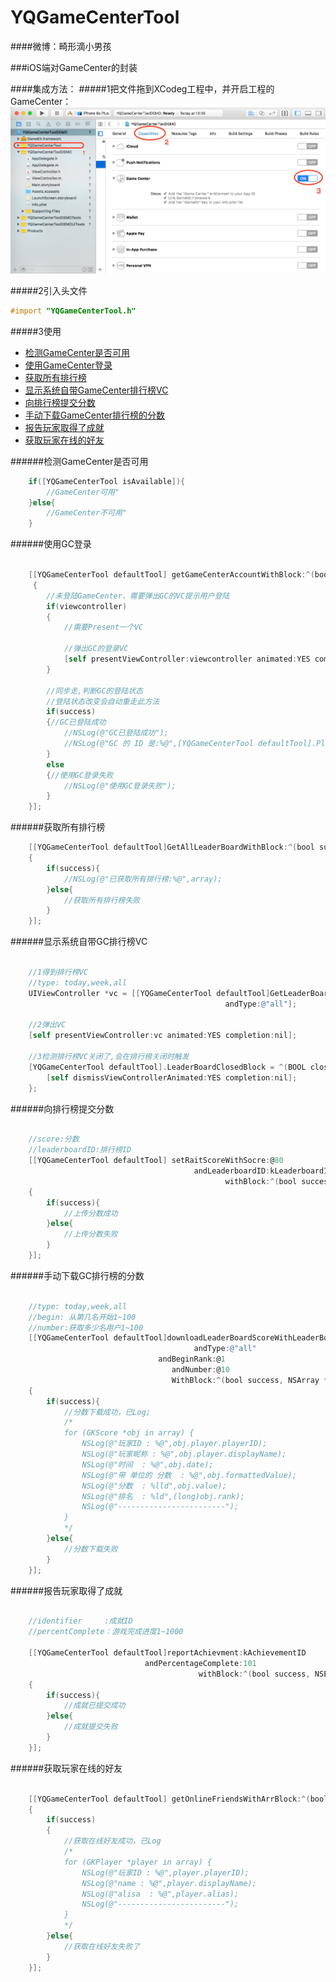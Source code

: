 # YQGameCenterTool
####微博：畸形滴小男孩

###iOS端对GameCenter的封装

####集成方法：
#####1把文件拖到XCodeg工程中，并开启工程的GameCenter：
 ![image](https://github.com/976431yang/YQGameCenterTool/blob/master/DEMO/screenshot.jpg)

#####2引入头文件
```Objective-C
#import "YQGameCenterTool.h"
```
#####3使用
- [检测GameCenter是否可用](#检测GameCenter是否可用)
- [使用GameCenter登录](#使用GC登录)
- [获取所有排行榜](#获取所有排行榜)
- [显示系统自带GameCenter排行榜VC](#显示系统自带GC排行榜VC)
- [向排行榜提交分数](#向排行榜提交分数)
- [手动下载GameCenter排行榜的分数](#手动下载GC排行榜的分数)
- [报告玩家取得了成就](#报告玩家取得了成就)
- [获取玩家在线的好友](#获取玩家在线的好友)

######检测GameCenter是否可用
```Objective-C
	if([YQGameCenterTool isAvailable]){
        //GameCenter可用"
    }else{
        //GameCenter不可用"
    }
```
######使用GC登录
```Objective-C

    [[YQGameCenterTool defaultTool] getGameCenterAccountWithBlock:^(bool success, UIViewController *viewcontroller)
     {
        //未登陆GameCenter，需要弹出GC的VC提示用户登陆
        if(viewcontroller)
        {
            //需要Present一个VC

            //弹出GC的登录VC
            [self presentViewController:viewcontroller animated:YES completion:nil];
        }
         
        //同步走,判断GC的登陆状态
        //登陆状态改变会自动重走此方法
        if(success)
        {//GC已登陆成功
            //NSLog(@"GC已登陆成功");
            //NSLog(@"GC 的 ID 是:%@",[YQGameCenterTool defaultTool].Player.playerID);
        }
        else
        {//使用GC登录失败
            //NSLog(@"使用GC登录失败");
        }
    }];
```
######获取所有排行榜
```Objective-C
	[[YQGameCenterTool defaultTool]GetAllLeaderBoardWithBlock:^(bool success, NSArray *array)
    {
        if(success){
            //NSLog(@"已获取所有排行榜:%@",array);
        }else{
            //获取所有排行榜失败
        }
    }];
```

######显示系统自带GC排行榜VC
```Objective-C

	//1得到排行榜VC
    //type: today,week,all
    UIViewController *vc = [[YQGameCenterTool defaultTool]GetLeaderBoardVCWithLeaderboardID:kLeaderboardID  
    										    andType:@"all"];
    
    //2弹出VC
    [self presentViewController:vc animated:YES completion:nil];
    
    //3检测排行榜VC关闭了,会在排行榜关闭时触发
    [YQGameCenterTool defaultTool].LeaderBoardClosedBlock = ^(BOOL closed){
        [self dismissViewControllerAnimated:YES completion:nil];
    };
```

######向排行榜提交分数
```Objective-C

	//score:分数
    //leaderboardID:排行榜ID
    [[YQGameCenterTool defaultTool] setRaitScoreWithSocre:@80
                                         andLeaderboardID:kLeaderboardID
                                                withBlock:^(bool success, NSError *error)
    {
        if(success){
            //上传分数成功
        }else{
            //上传分数失败
        }
    }];
```

######手动下载GC排行榜的分数
```Objective-C

	//type: today,week,all
    //begin: 从第几名开始1~100
    //number:获取多少名用户1~100
    [[YQGameCenterTool defaultTool]downloadLeaderBoardScoreWithLeaderBoardID:kLeaderboardID 
    								     andType:@"all"
                                 andBeginRank:@1
                             		andNumber:@10
                              		WithBlock:^(bool success, NSArray *array)
    {
        if(success){
            //分数下载成功，已Log;
            /* 
            for (GKScore *obj in array) {
                NSLog(@"玩家ID : %@",obj.player.playerID);
                NSLog(@"玩家昵称 : %@",obj.player.displayName);
                NSLog(@"时间  : %@",obj.date);
                NSLog(@"带 单位的 分数  : %@",obj.formattedValue);
                NSLog(@"分数  : %lld",obj.value);
                NSLog(@"排名  : %ld",(long)obj.rank);
                NSLog(@"------------------------");
            }
            */
        }else{
            //分数下载失败
        }
    }];
```

######报告玩家取得了成就
```Objective-C

	//identifier     :成就ID
    //percentComplete：游戏完成进度1~1000

    [[YQGameCenterTool defaultTool]reportAchievment:kAchievementID
                              andPercentageComplete:101
                                          withBlock:^(bool success, NSError *error)
    {
        if(success){
            //成就已提交成功
        }else{
        	//成就提交失败
        }
    }];
```

######获取玩家在线的好友
```Objective-C

	[[YQGameCenterTool defaultTool] getOnlineFriendsWithArrBlock:^(bool success, NSArray *array)
    {
        if(success)
        {
            //获取在线好友成功，已Log
            /*
            for (GKPlayer *player in array) {
                NSLog(@"玩家ID : %@",player.playerID);
                NSLog(@"name : %@",player.displayName);
                NSLog(@"alisa  : %@",player.alias);
                NSLog(@"------------------------");
            }
            */
        }else{
            //获取在线好友失败了
        }
    }];
```






